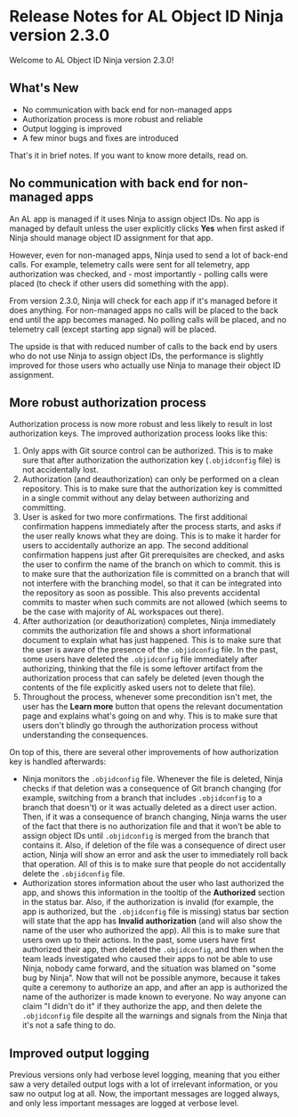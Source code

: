# Release Notes for AL Object ID Ninja version 2.3.0

Welcome to AL Object ID Ninja version 2.3.0!

## What's New

* No communication with back end for non-managed apps
* Authorization process is more robust and reliable
* Output logging is improved
* A few minor bugs and fixes are introduced

That's it in brief notes. If you want to know more details, read on.

## No communication with back end for non-managed apps

An AL app is managed if it uses Ninja to assign object IDs. No app is managed by default unless the user
explicitly clicks **Yes** when first asked if Ninja should manage object ID assignment for that app.

However, even for non-managed apps, Ninja used to send a lot of back-end calls. For example, telemetry
calls were sent for all telemetry, app authorization was checked, and - most importantly - polling calls
were placed (to check if other users did something with the app).

From version 2.3.0, Ninja will check for each app if it's managed before it does anything. For non-managed
apps no calls will be placed to the back end until the app becomes managed. No polling calls will be
placed, and no telemetry call (except starting app signal) will be placed.

The upside is that with reduced number of calls to the back end by users who do not use Ninja to assign
object IDs, the performance is slightly improved for those users who actually use Ninja to manage their
object ID assignment.

## More robust authorization process

Authorization process is now more robust and less likely to result in lost authorization keys. The improved
authorization process looks like this:
1. Only apps with Git source control can be authorized. This is to make sure that after authorization the
authorization key (`.objidconfig` file) is not accidentally lost.
2. Authorization (and deauthorization) can only be performed on a clean repository. This is to make sure that
the authorization key is committed in a single commit without any delay between authorizing and committing.
3. User is asked for two more confirmations. The first additional confirmation happens immediately after the
process starts, and asks if the user really knows what they are doing. This is to make it harder for users to
accidentally authorize an app. The second additional confirmation happens just after Git prerequisites are
checked, and asks the user to confirm the name of the branch on which to commit. this is to make sure that the
authorization file is committed on a branch that will not interfere with the branching model, so that it can
be integrated into the repository as soon as possible. This also prevents accidental commits to master when
such commits are not allowed (which seems to be the case with majority of AL workspaces out there).
4. After authorization (or deauthorization) completes, Ninja immediately commits the authorization file and
shows a short informational document to explain what has just happened. This is to make sure that the user
is aware of the presence of the `.objidconfig` file. In the past, some users have deleted the `.objidconfig`
file immediately after authorizing, thinking that the file is some leftover artifact from the authorization
process that can safely be deleted (even though the contents of the file explicitly asked users not to
delete that file).
5. Throughout the process, whenever some precondition isn't met, the user has the **Learn more** button that
opens the relevant documentation page and explains what's going on and why. This is to make sure that users
don't blindly go through the authorization process without understanding the consequences.

On top of this, there are several other improvements of how authorization key is handled afterwards:
* Ninja monitors the `.objidconfig` file. Whenever the file is deleted, Ninja checks if that deletion was
a consequence of Git branch changing (for example, switching from a branch that includes `.objidconfig` to
a branch that doesn't) or it was actually deleted as a direct user action. Then, if it was a consequence of
branch changing, Ninja warns the user of the fact that there is no authorization file and that it won't be
able to assign object IDs until `.objidconfig` is merged from the branch that contains it. Also, if deletion
of the file was a consequence of direct user action, Ninja will show an error and ask the user to immediately
roll back that operation. All of this is to make sure that people do not accidentally delete the `.objidconfig`
file.
* Authorization stores information about the user who last authorized the app, and shows this information in
the tooltip of the **Authorized** section in the status bar. Also, if the authorization is invalid (for
example, the app is authorized, but the `.objidconfig` file is missing) status bar section will state that
the app has **Invalid authorization** (and will also show the name of the user who authorized the app). All
this is to make sure that users own up to their actions. In the past, some users have first authorized their
app, then deleted the `.objidconfig`, and then when the team leads investigated who caused their apps to not
be able to use Ninja, nobody came forward, and the situation was blamed on "some bug by Ninja". Now that will
not be possible anymore, because it takes quite a ceremony to authorize an app, and after an app is authorized
the name of the authorizer is made known to everyone. No way anyone can claim "I didn't do it" if they
authorize the app, and then delete the `.objidconfig` file despite all the warnings and signals from the Ninja
that it's not a safe thing to do.

## Improved output logging

Previous versions only had verbose level logging, meaning that you either saw a very detailed output logs
with a lot of irrelevant information, or you saw no output log at all. Now, the important messages are
logged always, and only less important messages are logged at verbose level.
